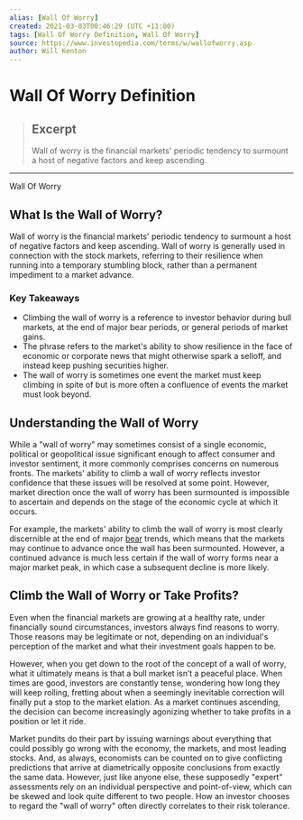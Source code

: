 ```yaml
---
alias: [Wall Of Worry]
created: 2021-03-03T00:46:29 (UTC +11:00)
tags: [Wall Of Worry Definition, Wall Of Worry]
source: https://www.investopedia.com/terms/w/wallofworry.asp
author: Will Kenton
---
```


# Wall Of Worry Definition

> ## Excerpt
> Wall of worry is the financial markets' periodic tendency to surmount a host of negative factors and keep ascending.

---

Wall Of Worry
## What Is the Wall of Worry?

Wall of worry is the financial markets' periodic tendency to surmount a host of negative factors and keep ascending. Wall of worry is generally used in connection with the stock markets, referring to their resilience when running into a temporary stumbling block, rather than a permanent impediment to a market advance.

### Key Takeaways

-   Climbing the wall of worry is a reference to investor behavior during bull markets, at the end of major bear periods, or general periods of market gains.
-   The phrase refers to the market's ability to show resilience in the face of economic or corporate news that might otherwise spark a selloff, and instead keep pushing securities higher.
-   The wall of worry is sometimes one event the market must keep climbing in spite of but is more often a confluence of events the market must look beyond.

## Understanding the Wall of Worry

While a "wall of worry" may sometimes consist of a single economic, political or geopolitical issue significant enough to affect consumer and investor sentiment, it more commonly comprises concerns on numerous fronts. The markets' ability to climb a wall of worry reflects investor confidence that these issues will be resolved at some point. However, market direction once the wall of worry has been surmounted is impossible to ascertain and depends on the stage of the economic cycle at which it occurs.

For example, the markets' ability to climb the wall of worry is most clearly discernible at the end of major [bear](https://www.investopedia.com/terms/b/bearmarket.asp) trends, which means that the markets may continue to advance once the wall has been surmounted. However, a continued advance is much less certain if the wall of worry forms near a major market peak, in which case a subsequent decline is more likely.

## Climb the Wall of Worry or Take Profits?

Even when the financial markets are growing at a healthy rate, under financially sound circumstances, investors always find reasons to worry. Those reasons may be legitimate or not, depending on an individual's perception of the market and what their investment goals happen to be.

However, when you get down to the root of the concept of a wall of worry, what it ultimately means is that a bull market isn’t a peaceful place. When times are good, investors are constantly tense, wondering how long they will keep rolling, fretting about when a seemingly inevitable correction will finally put a stop to the market elation. As a market continues ascending, the decision can become increasingly agonizing whether to take profits in a position or let it ride.

Market pundits do their part by issuing warnings about everything that could possibly go wrong with the economy, the markets, and most leading stocks. And, as always, economists can be counted on to give conflicting predictions that arrive at diametrically opposite conclusions from exactly the same data. However, just like anyone else, these supposedly "expert" assessments rely on an individual perspective and point-of-view, which can be skewed and look quite different to two people. How an investor chooses to regard the "wall of worry" often directly correlates to their risk tolerance.
